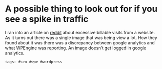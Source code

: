 # A possible thing to look out for if you see a spike in traffic

I ran into an article on [reddit] about excessive billable visits from a
website. As it turns out there was a single image that was being view a
lot.  How they found about it was there was a discrepancy between google
analytics and what WPEngine was reporting.  An image doesn't get logged
in google analytics.

[reddit]: https://www.reddit.com/r/Wordpress/comments/8f4itk/wpengines_billable_visits/

    tags: #seo #wpe #wordpress

